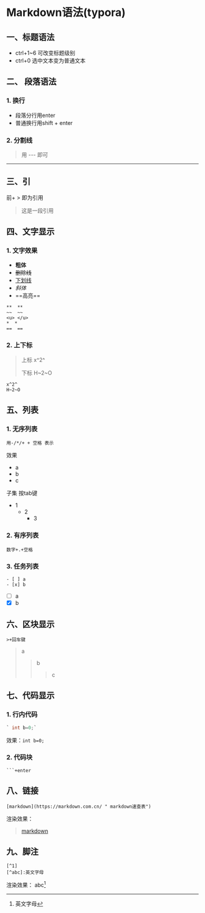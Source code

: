 # Markdown语法(typora)

## 一、标题语法
- ctrl+1~6 可改变标题级别
- ctrl+0 选中文本变为普通文本
## 二、 段落语法
### 1. 换行
- 段落分行用enter
- 普通换行用shift + enter
### 2. 分割线
> 用 --- 即可
---
## 三、引
前+ > 即为引用
> 这是一段引用
## 四、文字显示
### 1. 文字效果
- **粗体**
- ~~删除线~~
- <u>下划线</u>
- *斜体*
- ==高亮==
```text
**  **
~~  ~~
<u> </u>
*  *
==  ==
```
### 2. 上下标
> 上标 x^2^
>
> 下标 H~2~O
```text
x^2^
H~2~O
```
## 五、列表
### 1. 无序列表
```text
用-/*/+ + 空格 表示
```
效果  

- a
- b
- c

子集 按tab键

- 1
    - 2
        - 3
### 2. 有序列表
```
数字+.+空格
```
### 3. 任务列表
```
- [ ] a
- [x] b
```

- [ ] a
- [x] b
## 六、区块显示
```
>+回车键
```
> a
>
> > b
> >
> > > c
## 七、代码显示
### 1. 行内代码
```c
` int b=0;`
```
效果：`int b=0;`
### 2. 代码块
```
```+enter
```
## 八、链接
```
[markdown](https://markdown.com.cn/ " markdown速查表")
```
渲染效果：
> [markdown](https://markdown.com.cn/ " markdown速查表")
## 九、脚注
```
[^1]
[^abc]:英文字母
```
渲染效果：
abc[^①]
[^①]:英文字母
